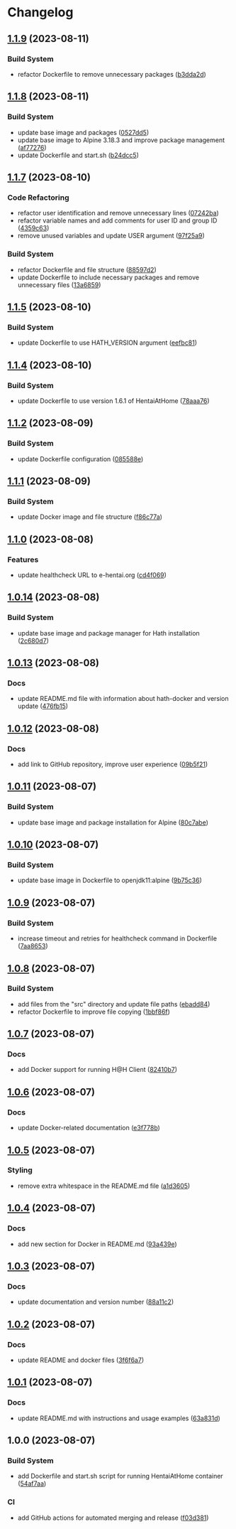 # Changelog

## [1.1.9](https://github.com/cloverdefa/hath-docker/compare/v1.1.8...v1.1.9) (2023-08-11)


### Build System

* refactor Dockerfile to remove unnecessary packages ([b3dda2d](https://github.com/cloverdefa/hath-docker/commit/b3dda2d6024fe88abbf737509cb07365a00f4fec))

## [1.1.8](https://github.com/cloverdefa/hath-docker/compare/v1.1.7...v1.1.8) (2023-08-11)


### Build System

* update base image and packages ([0527dd5](https://github.com/cloverdefa/hath-docker/commit/0527dd58379ffb88f85973547f72ddd8a3241d33))
* update base image to Alpine 3.18.3 and improve package management ([af77276](https://github.com/cloverdefa/hath-docker/commit/af7727683670c40ef6442fc711667bc484570c92))
* update Dockerfile and start.sh ([b24dcc5](https://github.com/cloverdefa/hath-docker/commit/b24dcc53b53ef5a650dd071e101ec1ae39b70a0b))

## [1.1.7](https://github.com/cloverdefa/hath-docker/compare/v1.1.6...v1.1.7) (2023-08-10)


### Code Refactoring

* refactor user identification and remove unnecessary lines ([07242ba](https://github.com/cloverdefa/hath-docker/commit/07242ba8d12e870bd297557a05f3c02af41f3643))
* refactor variable names and add comments for user ID and group ID ([4359c63](https://github.com/cloverdefa/hath-docker/commit/4359c6305287b56f15f61ebf3af33b4d75cdb59b))
* remove unused variables and update USER argument ([97f25a9](https://github.com/cloverdefa/hath-docker/commit/97f25a9a24d3935d2812c4d2fa0636d56431f552))


### Build System

* refactor Dockerfile and file structure ([88597d2](https://github.com/cloverdefa/hath-docker/commit/88597d242b8b3f5b75aed957f84cc37c901afdbd))
* update Dockerfile to include necessary packages and remove unnecessary files ([13a6859](https://github.com/cloverdefa/hath-docker/commit/13a6859da30f57732e09b1656b0b109c70bc294f))

## [1.1.5](https://github.com/cloverdefa/hath-docker/compare/v1.1.4...v1.1.5) (2023-08-10)


### Build System

* update Dockerfile to use HATH_VERSION argument ([eefbc81](https://github.com/cloverdefa/hath-docker/commit/eefbc81d8e71e5ed11dc8be8f82d5aa49a9ea70a))

## [1.1.4](https://github.com/cloverdefa/hath-docker/compare/v1.1.3...v1.1.4) (2023-08-10)


### Build System

* update Dockerfile to use version 1.6.1 of HentaiAtHome ([78aaa76](https://github.com/cloverdefa/hath-docker/commit/78aaa7648189dda0c29c4d6930d06c097491d62a))

## [1.1.2](https://github.com/cloverdefa/hath-docker/compare/v1.1.1...v1.1.2) (2023-08-09)


### Build System

* update Dockerfile configuration ([085588e](https://github.com/cloverdefa/hath-docker/commit/085588ef136af370ac189732975735c95b64b71f))

## [1.1.1](https://github.com/cloverdefa/hath-docker/compare/v1.1.0...v1.1.1) (2023-08-09)


### Build System

* update Docker image and file structure ([f86c77a](https://github.com/cloverdefa/hath-docker/commit/f86c77a49077597ffa23ea30ef674c29406842d3))

## [1.1.0](https://github.com/cloverdefa/hath-docker/compare/v1.0.14...v1.1.0) (2023-08-08)


### Features

* update healthcheck URL to e-hentai.org ([cd4f069](https://github.com/cloverdefa/hath-docker/commit/cd4f069ad4dbe5577700c64e52a1cf0b9fa4b3fd))

## [1.0.14](https://github.com/cloverdefa/hath-docker/compare/v1.0.13...v1.0.14) (2023-08-08)


### Build System

* update base image and package manager for Hath installation ([2c680d7](https://github.com/cloverdefa/hath-docker/commit/2c680d7c50318b35f9678476269e84852431f019))

## [1.0.13](https://github.com/cloverdefa/hath-docker/compare/v1.0.12...v1.0.13) (2023-08-08)


### Docs

* update README.md file with information about hath-docker and version update ([476fb15](https://github.com/cloverdefa/hath-docker/commit/476fb159297fe49daa0a53f6c1c83861d1c6b693))

## [1.0.12](https://github.com/cloverdefa/hath-docker/compare/v1.0.11...v1.0.12) (2023-08-08)


### Docs

* add link to GitHub repository, improve user experience ([09b5f21](https://github.com/cloverdefa/hath-docker/commit/09b5f21b7c566acc13a4355a0623d45e9e38682c))

## [1.0.11](https://github.com/cloverdefa/hath-docker/compare/v1.0.10...v1.0.11) (2023-08-07)


### Build System

* update base image and package installation for Alpine ([80c7abe](https://github.com/cloverdefa/hath-docker/commit/80c7abe5fd45d1876bd9607bacc0e929ece0687e))

## [1.0.10](https://github.com/cloverdefa/hath-docker/compare/v1.0.9...v1.0.10) (2023-08-07)


### Build System

* update base image in Dockerfile to openjdk11:alpine ([9b75c36](https://github.com/cloverdefa/hath-docker/commit/9b75c36f57fd109a8ac3cb726ceeacaa35e4b514))

## [1.0.9](https://github.com/cloverdefa/hath-docker/compare/v1.0.8...v1.0.9) (2023-08-07)


### Build System

* increase timeout and retries for healthcheck command in Dockerfile ([7aa8653](https://github.com/cloverdefa/hath-docker/commit/7aa865352dc16f40e8ae5fe4b9fc3c5839bf3a74))

## [1.0.8](https://github.com/cloverdefa/hath-docker/compare/v1.0.7...v1.0.8) (2023-08-07)


### Build System

* add files from the "src" directory and update file paths ([ebadd84](https://github.com/cloverdefa/hath-docker/commit/ebadd84d304b21867caf019f56c8ac63485e36b3))
* refactor Dockerfile to improve file copying ([1bbf86f](https://github.com/cloverdefa/hath-docker/commit/1bbf86f0b97c18ff77850afa6586869b0c0ac26f))

## [1.0.7](https://github.com/cloverdefa/hath-docker/compare/v1.0.6...v1.0.7) (2023-08-07)


### Docs

* add Docker support for running H@H Client ([82410b7](https://github.com/cloverdefa/hath-docker/commit/82410b77b212dbcbd22bf11d9d7e91f7a1d81119))

## [1.0.6](https://github.com/cloverdefa/hath-docker/compare/v1.0.5...v1.0.6) (2023-08-07)


### Docs

* update Docker-related documentation ([e3f778b](https://github.com/cloverdefa/hath-docker/commit/e3f778b79a57e6c851fdef9aa60bccfbc9a92219))

## [1.0.5](https://github.com/cloverdefa/hath-docker/compare/v1.0.4...v1.0.5) (2023-08-07)


### Styling

* remove extra whitespace in the README.md file ([a1d3605](https://github.com/cloverdefa/hath-docker/commit/a1d36050c4f338b5d234cec7be3766bbb7b99ed5))

## [1.0.4](https://github.com/cloverdefa/hath-docker/compare/v1.0.3...v1.0.4) (2023-08-07)


### Docs

* add new section for Docker in README.md ([93a439e](https://github.com/cloverdefa/hath-docker/commit/93a439e42fcec74b6fd790c91c4e5b66e53bd82a))

## [1.0.3](https://github.com/cloverdefa/hath-docker/compare/v1.0.2...v1.0.3) (2023-08-07)


### Docs

* update documentation and version number ([88a11c2](https://github.com/cloverdefa/hath-docker/commit/88a11c26b4725ea25a52a5f373cc4cafdf762c1c))

## [1.0.2](https://github.com/cloverdefa/hath-docker/compare/v1.0.1...v1.0.2) (2023-08-07)


### Docs

* update README and docker files ([3f6f6a7](https://github.com/cloverdefa/hath-docker/commit/3f6f6a70bec5f386baf3a067954aa2b1f4f4ac1e))

## [1.0.1](https://github.com/cloverdefa/hath-docker/compare/v1.0.0...v1.0.1) (2023-08-07)


### Docs

* update README.md with instructions and usage examples ([63a831d](https://github.com/cloverdefa/hath-docker/commit/63a831d04b662babb7b614cf47ab16808bde1411))

## 1.0.0 (2023-08-07)


### Build System

* add Dockerfile and start.sh script for running HentaiAtHome container ([54af7aa](https://github.com/cloverdefa/hath-docker/commit/54af7aa036b81fe895b4a49733f64587e0333fc7))


### CI

* add GitHub actions for automated merging and release ([f03d381](https://github.com/cloverdefa/hath-docker/commit/f03d3813f1525d471725efd7972af18b2b187681))
